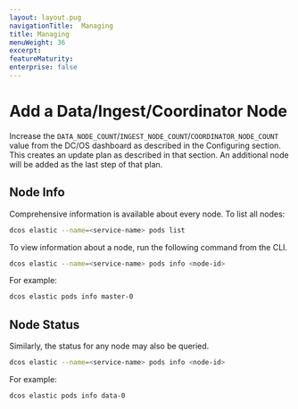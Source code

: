 ```yaml
---
layout: layout.pug
navigationTitle:  Managing
title: Managing
menuWeight: 36
excerpt:
featureMaturity:
enterprise: false
---
```


<!-- This source repo for this topic is https://github.com/dcos-commons/frameworks/elastic -->


# Add a Data/Ingest/Coordinator Node
Increase the `DATA_NODE_COUNT`/`INGEST_NODE_COUNT`/`COORDINATOR_NODE_COUNT` value from the DC/OS dashboard as described in the Configuring section. This creates an update plan as described in that section. An additional node will be added as the last step of that plan.

## Node Info

Comprehensive information is available about every node.  To list all nodes:

```bash
dcos elastic --name=<service-name> pods list
```

To view information about a node, run the following command from the CLI.
```bash
dcos elastic --name=<service-name> pods info <node-id>
```

For example:
```bash
dcos elastic pods info master-0
```

## Node Status
Similarly, the status for any node may also be queried.

```bash
dcos elastic --name=<service-name> pods info <node-id>
```

For example:

```bash
dcos elastic pods info data-0
```

